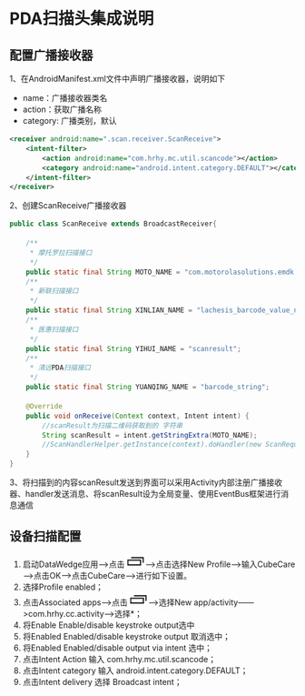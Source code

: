 # PDA扫描头集成说明
## 配置广播接收器
1、在AndroidManifest.xml文件中声明广播接收器，说明如下

 - name：广播接收器类名
 - action：获取广播名称
 - category: 广播类别，默认

```xml
<receiver android:name=".scan.receiver.ScanReceive">
    <intent-filter>
        <action android:name="com.hrhy.mc.util.scancode"></action>
        <category android:name="android.intent.category.DEFAULT"></category>
    </intent-filter>
</receiver>
```
2、创建ScanReceive广播接收器
```java
public class ScanReceive extends BroadcastReceiver{

    /**
     * 摩托罗拉扫描接口
     */
    public static final String MOTO_NAME = "com.motorolasolutions.emdk.datawedge.data_string";
    /**
     * 新联扫描接口
     */
    public static final String XINLIAN_NAME = "lachesis_barcode_value_notice_broadcast_data_string";
    /**
     * 医惠扫描接口
     */
    public static final String YIHUI_NAME = "scanresult";
    /**
     * 清远PDA扫描接口
     */
    public static final String YUANQING_NAME = "barcode_string";

    @Override
    public void onReceive(Context context, Intent intent) {
        //scanResult为扫描二维码获取到的 字符串
        String scanResult = intent.getStringExtra(MOTO_NAME);
        //ScanHandlerHelper.getInstance(context).doHandler(new ScanRequest(scanResult));
    }
}
```
3、将扫描到的内容scanResult发送到界面可以采用Activity内部注册广播接收器、handler发送消息、将scanResult设为全局变量、使用EventBus框架进行消息通信
## 设备扫描配置

 1. 启动DataWedge应用——>点击![home](./picture/home.png)——>点击选择New Profile——>输入CubeCare——>点击OK——>点击CubeCare——>进行如下设置。
 2. 选择Profile enabled；
 3. 点击Associated apps——>点击![home](./picture/home.png)——>选择New app/activity——>com.hrhy.cc.activity——>选择*；
 4. 将Enable Enable/disable keystroke output选中
 5. 将Enabled Enabled/disable keystroke output 取消选中；
 6. 将Enabled Enabled/disable output via intent 选中；
 7. 点击Intent Action 输入 com.hrhy.mc.util.scancode；
 8. 点击Intent category 输入 android.intent.category.DEFAULT；
 9. 点击Intent delivery 选择 Broadcast intent；
